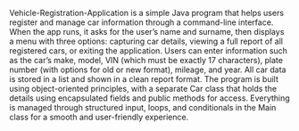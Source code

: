 Vehicle-Registration-Application is a simple Java program that helps users register and manage car information through a command-line interface. When the app runs, it asks for the user’s name and surname, then displays a menu with three options: capturing car details, viewing a full report of all registered cars, or exiting the application. Users can enter information such as the car’s make, model, VIN (which must be exactly 17 characters), plate number (with options for old or new format), mileage, and year. All car data is stored in a list and shown in a clean report format. The program is built using object-oriented principles, with a separate Car class that holds the details using encapsulated fields and public methods for access. Everything is managed through structured input, loops, and conditionals in the Main class for a smooth and user-friendly experience.
